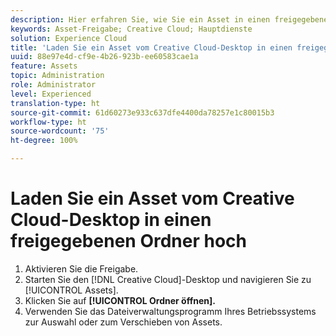 ```yaml
---
description: Hier erfahren Sie, wie Sie ein Asset in einen freigegebenen Ordner vom Creative Cloud-Desktop in Experience Cloud hochladen.
keywords: Asset-Freigabe; Creative Cloud; Hauptdienste
solution: Experience Cloud
title: 'Laden Sie ein Asset vom Creative Cloud-Desktop in einen freigegebenen Ordner hoch '
uuid: 88e97e4d-cf9e-4b26-923b-ee60583cae1a
feature: Assets
topic: Administration
role: Administrator
level: Experienced
translation-type: ht
source-git-commit: 61d60273e933c637dfe4400da78257e1c80015b3
workflow-type: ht
source-wordcount: '75'
ht-degree: 100%

---
```



# Laden Sie ein Asset vom Creative Cloud-Desktop in einen freigegebenen Ordner hoch

1. Aktivieren Sie die Freigabe.
1. Starten Sie den [!DNL Creative Cloud]-Desktop und navigieren Sie zu [!UICONTROL Assets].
1. Klicken Sie auf **[!UICONTROL Ordner öffnen].**
1. Verwenden Sie das Dateiverwaltungsprogramm Ihres Betriebssystems zur Auswahl oder zum Verschieben von Assets.
